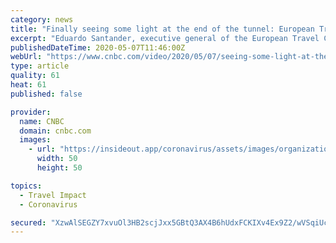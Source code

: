 ```yaml
---
category: news
title: "Finally seeing some light at the end of the tunnel: European Travel Commission"
excerpt: "Eduardo Santander, executive general of the European Travel Commission, shares his outlook for the European tourism industry amid the coronavirus crisis."
publishedDateTime: 2020-05-07T11:46:00Z
webUrl: "https://www.cnbc.com/video/2020/05/07/seeing-some-light-at-the-end-of-the-tunnel-european-travel-commission.html"
type: article
quality: 61
heat: 61
published: false

provider:
  name: CNBC
  domain: cnbc.com
  images:
    - url: "https://insideout.app/coronavirus/assets/images/organizations/cnbc.com-50x50.jpg"
      width: 50
      height: 50

topics:
  - Travel Impact
  - Coronavirus

secured: "XzwAlSEGZY7xvuOl3HB2scjJxx5GBtQ3AX4B6hUdxFCKIXv4Ex9Z2/wVSqiUcoz0RvewXuki9Nyj2gRJViT/gjj7e0/41j0I4InTsMv5YfcxoChDcL70fsbcWqlBB8AKtsvWOkkT6uyT2Rt2CWkDBjYA1GuTWveEFjTVjVVS+/E6xwutEm5h+lE8WLyaHznb9NIx5otWu7T20fZWmtFv8FiagczLn2jg2eR3qAJEHgAYHBlNmrzSgpU/THt0dBzmyMMAU3d2nF7dXIPRNGdSBTMBwYI0YN6yudTT9rIf9JePkJgv5iJSEYZ92HRG2yjfWF03KK1kd7WRcimXKufcIlj0ejFEPv9cxeCfjg0Q1Gf9ewMi2HfzB70CCPp3x06jfUep6C9Pskqp4GWQGaQ5JwoaSnvO61b05xtr74e8CL/mmrM5X326KjgqKd2+8rt/j8I44Hk3wh0a1jmevcms3iPZ/Z3Kbjb3XMQ1GEJhpgs=;8sBQpAvsg7qvKaD7hGf6EA=="
---
```



